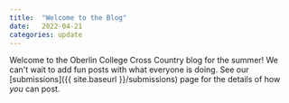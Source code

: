 ```yaml
---
title:  "Welcome to the Blog"
date:   2022-04-21
categories: update
---
```


Welcome to the Oberlin College Cross Country blog for the summer! We can't wait to add fun posts with what everyone is doing. See our [submissions]({{ site.baseurl }}/submissions) page for the details of how *you* can post.